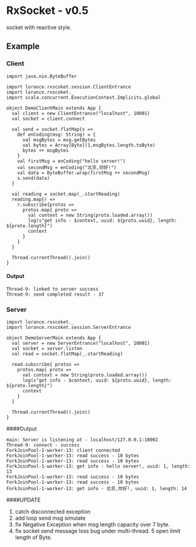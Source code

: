 # RxSocket - v0.5
socket with reactive style.

## Example

### Client
```
import java.nio.ByteBuffer

import lorance.rxscoket.session.ClientEntrance
import lorance.rxscoket._
import scala.concurrent.ExecutionContext.Implicits.global

object DemoClientMain extends App {
  val client = new ClientEntrance("localhost", 10001)
  val socket = client.connect

  val send = socket.flatMap{s =>
    def enCoding(msg: String) = {
      val msgBytes = msg.getBytes
      val bytes = Array[Byte](1,msgBytes.length.toByte)
      bytes ++ msgBytes
    }
    val firstMsg = enCoding("hello server!")
    val secondMsg = enCoding("北京,你好!")
    val data = ByteBuffer.wrap(firstMsg ++ secondMsg)
    s.send(data)
  }

  val reading = socket.map(_.startReading)
  reading.map{r =>
    r.subscribe{protos =>
      protos.map{ proto =>
        val context = new String(proto.loaded.array())
        log(s"get info - $context, uuid: ${proto.uuid}, length: ${proto.length}")
        context
      }
    }
  }

  Thread.currentThread().join()
}
```

#### Output
```
Thread-9: linked to server success
Thread-9: send completed result - 37
```

### Server
```
import lorance.rxscoket._
import lorance.rxscoket.session.ServerEntrance

object DemoServerMain extends App {
  val server = new ServerEntrance("localhost", 10001)
  val socket = server.listen
  val read = socket.flatMap(_.startReading)

  read.subscribe{ protos =>
    protos.map{ proto =>
      val context = new String(proto.loaded.array())
      log(s"get info - $context, uuid: ${proto.uuid}, length: ${proto.length}")
      context
    }
  }

  Thread.currentThread().join()
}
```

####Output
```
main: Server is listening at - localhost/127.0.0.1:10002
Thread-9: connect - success
ForkJoinPool-1-worker-13: client connected
ForkJoinPool-1-worker-13: read success - 10 bytes
ForkJoinPool-1-worker-13: read success - 10 bytes
ForkJoinPool-1-worker-13: get info - hello server!, uuid: 1, length: 13
ForkJoinPool-1-worker-13: read success - 10 bytes
ForkJoinPool-1-worker-13: read success - 10 bytes
ForkJoinPool-1-worker-13: get info - 北京,你好!, uuid: 1, length: 14
```  

####UPDATE  
1. catch disconnected exception
2. add loop send msg simulate
3. fix Negative Exception when msg length capacity over 7 byte.
4. fix socket send message loss bug under multi-thread.
5  open limit length of Byte.  
